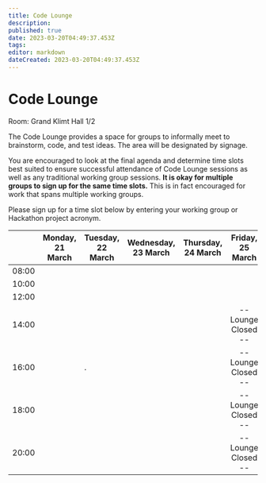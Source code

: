 ```yaml
---
title: Code Lounge
description: 
published: true
date: 2023-03-20T04:49:37.453Z
tags: 
editor: markdown
dateCreated: 2023-03-20T04:49:37.453Z
---
```


# Code Lounge
Room: Grand Klimt Hall 1/2

The Code Lounge provides a space for groups to informally meet to brainstorm, code, and test ideas. The area will be designated by signage.

You are encouraged to look at the final agenda and determine time slots best suited to ensure successful attendance of Code Lounge sessions as well as any traditional working group sessions. **It is okay for multiple groups to sign up for the same time slots.** This is in fact encouraged for work that spans multiple working groups.

Please sign up for a time slot below by entering your working group or Hackathon project acronym.

|       | Monday, 21 March | Tuesday, 22 March | Wednesday, 23 March | Thursday, 24 March |   Friday, 25 March  |
|:-----:|:----------------:|-------------------|---------------------|:------------------:|:-------------------:|
| 08:00 |                  |                   |                     |                    |                     |
| 10:00 |                  |                   |                     |                    |                     |
| 12:00 |                  |                   |                     |                    |                     |
| 14:00 |                  |                   |                     |                    | -- Lounge Closed -- |
| 16:00 |                  | .                 |                     |                    | -- Lounge Closed -- |
| 18:00 |                  |                   |                     |                    | -- Lounge Closed -- |
| 20:00 |                  |                   |                     |                    | -- Lounge Closed -- |